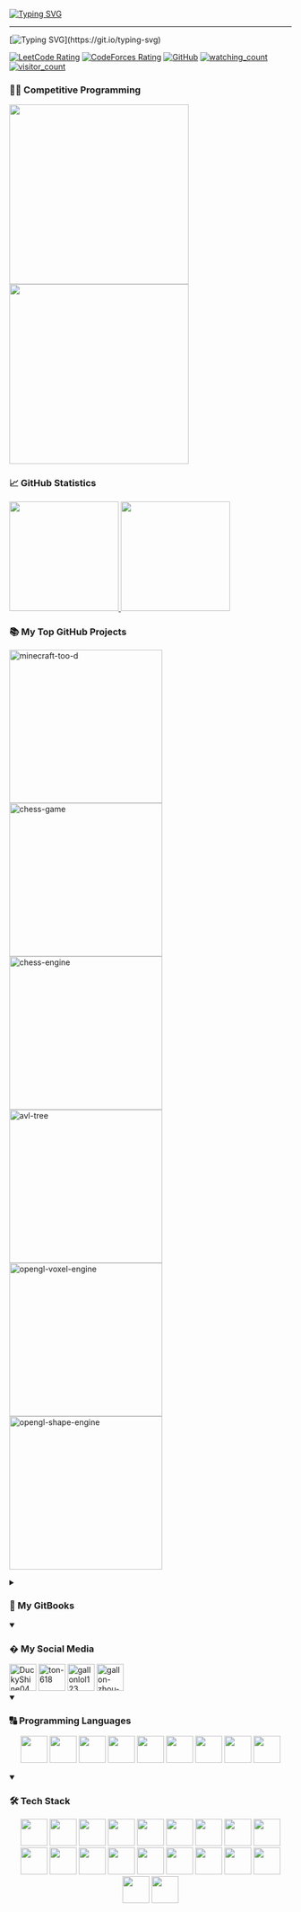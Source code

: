 [![Typing SVG](https://readme-typing-svg.herokuapp.com?font=JetBrains+Mono&color=FFFFFF&size=40&duration=3000&pause=1000&width=720&height=70&lines=%3EDuckyShine004;%3ECompetitive+Programming;%3EPython;%3EC%2FC%2B%2B;%3EJava)](https://git.io/typing-svg)

---

[![Typing SVG](https://readme-typing-svg.demolab.com?font=JetBrains+Mono&size=20&duration=7500&color=FFFFFF&multiline=true&repeat=false&width=1280&height=60&lines=Hello!+I+am+a+second+year+software+engineering+student%2C+currently+studying+at+the+University+of+Auckland.)](https://git.io/typing-svg)

<p align="left">
<a href="https://leetcode.com/DuckyShine04/" target="_blank"><img src="https://cp-logo.vercel.app/leetcode/DuckyShine04?logo=true" alt="LeetCode Rating" /></a>
<a href="https://codeforces.com/profile/ton-618" target="_blank"><img src="https://codeforces-readme-stats.vercel.app/api/badge?username=ton-618?" alt="CodeForces Rating" /></a>
<a href="https://github.com/DuckyShine004" target="_blank"><img alt="GitHub" src="https://img.shields.io/badge/dynamic/json?logo=github&label=GitHub+Followers&labelColor=282c34&color=181717&query=%24.data.totalSubs&url=https%3A%2F%2Fapi.spencerwoo.com%2Fsubstats%2F%3Fsource%3Dgithub%26queryKey%3DDuckyShine004&longCache=true"/></a>
<a href="https://github.com/DuckyShine004" target="_blank"><img src="https://komarev.com/ghpvc/?username=DuckyShine004&color=brightgreen" alt="watching_count" /></a>
<a href="https://github.com/DuckyShine004" target="_blank"><img src="https://visitor-badge.laobi.icu/badge?page_id=DuckyShine004.DuckyShine004" alt="visitor_count" /></a>
</p>

### 🧑‍💻 Competitive Programming

<span>
<a href="https://leetcode.com/DuckyShine04/" target="_blank"><img src="https://leetcard.jacoblin.cool/DuckyShine04?theme=dark&font=JetBrains%20Mono&ext=activity&border_color=404040" height="320" /></a>
<a href="https://codeforces.com/profile/ton-618" target="_blank"><img src="https://codeforces-readme-stats.vercel.app/api/card?username=ton-618&theme=react&force_username=true&title_color=F85D7F&icon_color=F8D866&border_color=404040" height="320" /></a>
</span>

### 📈 GitHub Statistics

<span>
<a href="https://github.com/DuckyShine004">
<img src="https://github-readme-stats.vercel.app/api?username=DuckyShine004&show_icons=true&theme=react&bg_color=1F222E&title_color=F85D7F&icon_color=F8D866&border_color=404040" height="195">
<img src="https://github-readme-stats.vercel.app/api/top-langs/?username=DuckyShine004&layout=compact&theme=react&bg_color=1F222E&title_color=F85D7F&border_color=404040" height="195">
</a>
</span>

### 📚 My Top GitHub Projects

<p align="left">
<a href="https://github.com/DuckyShine004/minecraft-too-d"><img width="273" src="https://denvercoder1-github-readme-stats.vercel.app/api/pin/?username=DuckyShine004&repo=minecraft-too-d&theme=react&bg_color=1F222E&title_color=F85D7F&icon_color=F8D866&border_color=404040" alt="minecraft-too-d"></a>
<a href="https://github.com/DuckyShine004/chess-game"><img width="273" src="https://denvercoder1-github-readme-stats.vercel.app/api/pin/?username=DuckyShine004&repo=chess-game&theme=react&bg_color=1F222E&title_color=F85D7F&icon_color=F8D866&border_color=404040" alt="chess-game"></a>
<a href="https://github.com/DuckyShine004/chess-engine"><img width="273" src="https://denvercoder1-github-readme-stats.vercel.app/api/pin/?username=DuckyShine004&repo=chess-engine&theme=react&bg_color=1F222E&title_color=F85D7F&icon_color=F8D866&border_color=404040" alt="chess-engine"></a>
<a href="https://github.com/DuckyShine004/avl-tree"><img width="273" src="https://denvercoder1-github-readme-stats.vercel.app/api/pin/?username=DuckyShine004&repo=avl-tree&theme=react&bg_color=1F222E&title_color=F85D7F&icon_color=F8D866&border_color=404040" alt="avl-tree"></a>
<a href="https://github.com/DuckyShine004/opengl-voxel-engine"><img width="273" src="https://denvercoder1-github-readme-stats.vercel.app/api/pin/?username=DuckyShine004&repo=opengl-voxel-engine&theme=react&bg_color=1F222E&title_color=F85D7F&icon_color=F8D866&border_color=404040" alt="opengl-voxel-engine"></a>
<a href="https://github.com/DuckyShine004/opengl-shape-engine"><img width="273" src="https://denvercoder1-github-readme-stats.vercel.app/api/pin/?username=DuckyShine004&repo=opengl-shape-engine&theme=react&bg_color=1F222E&title_color=F85D7F&icon_color=F8D866&border_color=404040" alt="opengl-shape-engine"></a>
</p>

<details close>
<summary><h3> 📖 My GitBooks</h3></summary>

- [OpenGL C++ Notes](https://app.gitbook.com/o/XEIMsXq347BvdJO73OPI/s/5BTO7oc6fRlD2LwMazdQ/)

</details>
<details open>
<summary><h3> � My Social Media</h3></summary>
<a href="https://leetcode.com/DuckyShine04/" target="_blank"><img src="https://img.icons8.com/external-tal-revivo-color-tal-revivo/96/000000/external-level-up-your-coding-skills-and-quickly-land-a-job-logo-color-tal-revivo.png" alt="DuckyShine04" height="48" width="48" /></a>
<a href="https://codeforces.com/profile/ton-618" target="_blank"><img src="https://img.icons8.com/external-tal-revivo-color-tal-revivo/96/000000/external-codeforces-programming-competitions-and-contests-programming-community-logo-color-tal-revivo.png" alt="ton-618" height="48" width="48" /></a>
<a href="https://www.hackerrank.com/profile/gallonlol123" target="_blank"><img src="https://upload.wikimedia.org/wikipedia/commons/4/40/HackerRank_Icon-1000px.png" alt="gallonlol123" height="48" width="48" /></a>
<a href="https://www.linkedin.com/in/gallon-zhou-a3739b278/" target="_blank"><img src="https://img.icons8.com/fluency/48/000000/linkedin.png" alt="gallon-zhou-a3739b278" height="48" width="48" /></a>
</details>

<details open>
<summary><h3> 🔠 Programming Languages</h3></summary>
<p align="center">
<a><img src="https://cdn.jsdelivr.net/gh/devicons/devicon/icons/python/python-original.svg" width="48" height="48" /></a>
<a><img src="https://cdn.jsdelivr.net/gh/devicons/devicon/icons/javascript/javascript-original.svg" width="48" height="48" /></a>
<a><img src="https://cdn.jsdelivr.net/gh/devicons/devicon/icons/css3/css3-original.svg" width="48" height="48" /></a>
<a><img src="https://cdn.jsdelivr.net/gh/devicons/devicon/icons/html5/html5-original.svg" width="48" height="48" /></a>
<a><img src="https://cdn.jsdelivr.net/gh/devicons/devicon/icons/lua/lua-original.svg" width="48" height="48" /></a>
<a><img src="https://cdn.jsdelivr.net/gh/devicons/devicon/icons/c/c-original.svg" width="48" height="48" /></a>
<a><img src="https://cdn.jsdelivr.net/gh/devicons/devicon/icons/cplusplus/cplusplus-original.svg" width="48" height="48" /></a>
<a><img src="https://cdn.jsdelivr.net/gh/devicons/devicon/icons/csharp/csharp-original.svg" width="48" height="48" /></a>
<a><img src="https://cdn.jsdelivr.net/gh/devicons/devicon/icons/java/java-original.svg" width="48" height="48" /></a>
</p>
</details>

<details open>
<summary><h3> 🛠️ Tech Stack</h3></summary>
<p align="center">
<a><img src="https://cdn.jsdelivr.net/gh/devicons/devicon/icons/linux/linux-original.svg" width="48" height="48" /></a>
<a><img src="https://cdn.jsdelivr.net/gh/devicons/devicon/icons/intellij/intellij-original.svg" width="48" height="48" /></a>
<a><img src="https://cdn.jsdelivr.net/gh/devicons/devicon/icons/cmake/cmake-original.svg" width="48" height="48" /></a>
<a><img src="https://cdn.jsdelivr.net/gh/devicons/devicon/icons/github/github-original.svg" width="48" height="48" /></a>
<a><img src="https://cdn.jsdelivr.net/gh/devicons/devicon/icons/git/git-original.svg" width="48" height="48" /></a>
<a><img src="https://cdn.jsdelivr.net/gh/devicons/devicon/icons/pandas/pandas-original.svg" width="48" height="48" /></a>
<a><img src="https://cdn.jsdelivr.net/gh/devicons/devicon/icons/numpy/numpy-original.svg" width="48" height="48" /></a>
<a><img src="https://cdn.jsdelivr.net/gh/devicons/devicon/icons/blender/blender-original.svg" width="48" height="48" /></a>
<a><img src="https://cdn.jsdelivr.net/gh/devicons/devicon/icons/unity/unity-original.svg" width="48" height="48" /></a>
<a><img src="https://cdn.jsdelivr.net/gh/devicons/devicon/icons/react/react-original.svg" width="48" height="48" /></a>
<a><img src="https://cdn.jsdelivr.net/gh/devicons/devicon/icons/nodejs/nodejs-original.svg" width="48" height="48" /></a>
<a><img src="https://cdn.jsdelivr.net/gh/devicons/devicon/icons/npm/npm-original-wordmark.svg" width="48" height="48" /></a>
<a><img src="https://cdn.jsdelivr.net/gh/devicons/devicon/icons/docker/docker-original.svg" width="48", height="48" /></a>
<a><img src="https://cdn.jsdelivr.net/gh/devicons/devicon/icons/mongodb/mongodb-original.svg" width="48", height="48" /></a>
<a><img src="https://cdn.jsdelivr.net/gh/devicons/devicon/icons/threejs/threejs-original.svg" width="48" height="48" /></a>
<a><img src="https://cdn.jsdelivr.net/gh/devicons/devicon/icons/opengl/opengl-original.svg" width="48" height="48" /></a>
<a><img src="https://cdn.jsdelivr.net/gh/devicons/devicon/icons/spring/spring-original.svg" width="48" height="48" /></a>
<a><img src="https://cdn.jsdelivr.net/gh/devicons/devicon/icons/vim/vim-original.svg" width="48" height="48" /></a>
<a><img src="https://cdn.jsdelivr.net/gh/devicons/devicon/icons/matlab/matlab-original.svg" width="48" height="48" /></a>
<a><img src="https://cdn.jsdelivr.net/gh/devicons/devicon/icons/r/r-original.svg" width="48" height="48" /></a>
</p>
</details>
